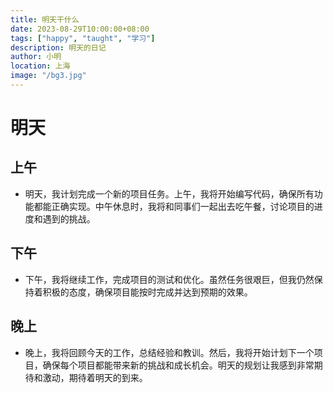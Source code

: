 ```yaml
---
title: 明天干什么
date: 2023-08-29T10:00:00+08:00
tags: ["happy", "taught", "学习"]
description: 明天的日记
author: 小明
location: 上海
image: "/bg3.jpg"
---
```


# 明天

## 上午

- 明天，我计划完成一个新的项目任务。上午，我将开始编写代码，确保所有功能都能正确实现。中午休息时，我将和同事们一起出去吃午餐，讨论项目的进度和遇到的挑战。

## 下午

- 下午，我将继续工作，完成项目的测试和优化。虽然任务很艰巨，但我仍然保持着积极的态度，确保项目能按时完成并达到预期的效果。

## 晚上

- 晚上，我将回顾今天的工作，总结经验和教训。然后，我将开始计划下一个项目，确保每个项目都能带来新的挑战和成长机会。明天的规划让我感到非常期待和激动，期待着明天的到来。
